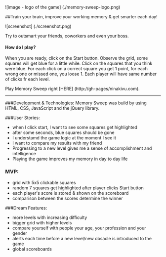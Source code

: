 ![image - logo of the game] (./memory-sweep-logo.png)


##Train your brain, improve your working memory & get smarter each day!

![screenshot] (./screenshot.png)

Try to outsmart your friends, coworkers and even your boss.

#### How do I play?
When you are ready, click on the Start button. Observe the grid, some squares will get blue for a little while. Click on the squares that you think were blue. For each click on a correct square you get 1 point, for each wrong one or missed one, you loose 1.
Each player will have same number of clicks fr each level. 

Play Memory Sweep right [HERE] (http://gh-pages/ninakivu.com).

---

###Development & Technologies:
Memory Sweep was build by using HTML, CSS, JavaScript and the jQuery library.


###User Stories:
- when I click start, I want to see some squares get highlighted
- after some seconds, blue squares should be gone
- I understamd the game logic at the moment I see it
- I want to compare my results with my friend
- Progressing to a new level gives me a sense of accomplishment and intelligence
- Playing the game improves my memory in day to day life

### MVP:
- grid with 5x5 clickable squares
- random 7 squares get highlighted after player clicks Start button
- each player's score is stored & shown on the scoreboard 
- comparison between the scores determine the winner


###Dream Features:

- more levels with increasing difficulty 
- bigger grid with higher levels
- compare yourself with people your age, your profession and your gender
- alerts each time before a new level/new obsacle is introduced to the game
- global scoreboards